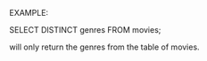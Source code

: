 EXAMPLE:

SELECT DISTINCT genres FROM movies;

will only return the genres from the table of movies.